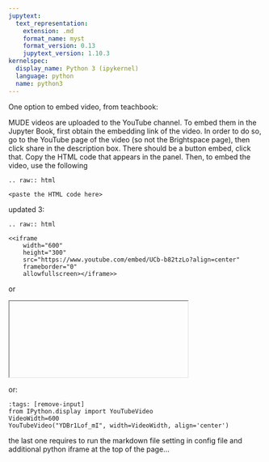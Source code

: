 ```yaml
---
jupytext:
  text_representation:
    extension: .md
    format_name: myst
    format_version: 0.13
    jupytext_version: 1.10.3
kernelspec:
  display_name: Python 3 (ipykernel)
  language: python
  name: python3
---
```

One option to embed video, from teachbook:

MUDE videos are uploaded to the YouTube channel. To embed them in the Jupyter Book, first obtain the embedding link of the video. In order to do so, go to the YouTube page of the video (so not the Brightspace page), then click share in the description box. There should be a button embed, click that. Copy the HTML code that appears in the panel. Then, to embed the video, use the following
  ```{eval-rst}
  .. raw:: html
  
  <paste the HTML code here>
  ```
updated 3: 
```{eval-rst}
.. raw:: html

<<iframe
    width="600"
    height="300"
    src="https://www.youtube.com/embed/UCb-b82tzLo?align=center"
    frameborder="0"
    allowfullscreen></iframe>>
```

or 

<iframe
    width="70%"
    
    src="https://www.youtube.com/embed/UCb-b82tzLo?align=center"
    frameborder="0"
    allowfullscreen
></iframe>

or: 
```{code-cell} ipython3
:tags: [remove-input]
from IPython.display import YouTubeVideo
VideoWidth=600
YouTubeVideo("YDBr1Lof_mI", width=VideoWidth, align='center')
```
the last one requires to run the markdown file setting in config file and additional python iframe at the top of the page...
